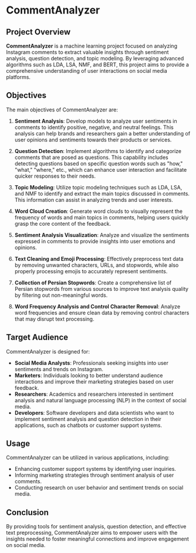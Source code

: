 # CommentAnalyzer

## Project Overview

**CommentAnalyzer** is a machine learning project focused on analyzing Instagram comments to extract valuable insights through sentiment analysis, question detection, and topic modeling. By leveraging advanced algorithms such as LDA, LSA, NMF, and BERT, this project aims to provide a comprehensive understanding of user interactions on social media platforms.

## Objectives

The main objectives of CommentAnalyzer are:

1. **Sentiment Analysis**: Develop models to analyze user sentiments in comments to identify positive, negative, and neutral feelings. This analysis can help brands and researchers gain a better understanding of user opinions and sentiments towards their products or services.

2. **Question Detection**: Implement algorithms to identify and categorize comments that are posed as questions. This capability includes detecting questions based on specific question words such as "how," "what," "where," etc., which can enhance user interaction and facilitate quicker responses to their needs.

3. **Topic Modeling**: Utilize topic modeling techniques such as LDA, LSA, and NMF to identify and extract the main topics discussed in comments. This information can assist in analyzing trends and user interests.

4. **Word Cloud Creation**: Generate word clouds to visually represent the frequency of words and main topics in comments, helping users quickly grasp the core content of the feedback.

5. **Sentiment Analysis Visualization**: Analyze and visualize the sentiments expressed in comments to provide insights into user emotions and opinions.

6. **Text Cleaning and Emoji Processing**: Effectively preprocess text data by removing unwanted characters, URLs, and stopwords, while also properly processing emojis to accurately represent sentiments.

7. **Collection of Persian Stopwords**: Create a comprehensive list of Persian stopwords from various sources to improve text analysis quality by filtering out non-meaningful words.

8. **Word Frequency Analysis and Control Character Removal**: Analyze word frequencies and ensure clean data by removing control characters that may disrupt text processing.

## Target Audience

CommentAnalyzer is designed for:

- **Social Media Analysts**: Professionals seeking insights into user sentiments and trends on Instagram.
- **Marketers**: Individuals looking to better understand audience interactions and improve their marketing strategies based on user feedback.
- **Researchers**: Academics and researchers interested in sentiment analysis and natural language processing (NLP) in the context of social media.
- **Developers**: Software developers and data scientists who want to implement sentiment analysis and question detection in their applications, such as chatbots or customer support systems.

## Usage

CommentAnalyzer can be utilized in various applications, including:

- Enhancing customer support systems by identifying user inquiries.
- Informing marketing strategies through sentiment analysis of user comments.
- Conducting research on user behavior and sentiment trends on social media.

## Conclusion

By providing tools for sentiment analysis, question detection, and effective text preprocessing, CommentAnalyzer aims to empower users with the insights needed to foster meaningful connections and improve engagement on social media.
